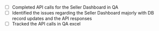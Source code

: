 - [ ] Completed API calls for the Seller Dashboard in QA 
- [ ] Identified the issues regarding the Seller Dashboard majorly with DB record updates and the API responses
- [ ] Tracked the API calls in QA excel
